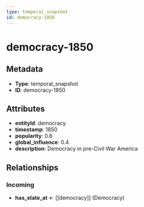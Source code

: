 ```yaml
---
type: temporal_snapshot
id: democracy-1850
---
```


# democracy-1850

## Metadata

- **Type**: temporal_snapshot
- **ID**: democracy-1850

## Attributes

- **entityId**: democracy
- **timestamp**: 1850
- **popularity**: 0.6
- **global_influence**: 0.4
- **description**: Democracy in pre-Civil War America

## Relationships

### Incoming

- **has_state_at** ← [[democracy]] (Democracy)

